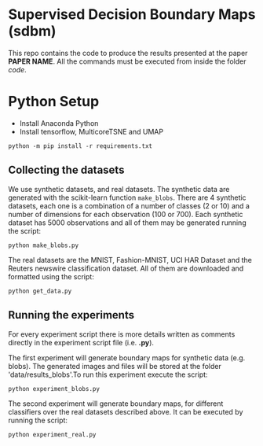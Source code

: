 # Supervised Decision Boundary Maps (sdbm)

This repo contains the code to produce the results presented at the paper **PAPER NAME**. All the commands must be executed from inside the folder *code*.

# Python Setup

- Install Anaconda Python
- Install tensorflow, MulticoreTSNE and UMAP

```
python -m pip install -r requirements.txt
```

## Collecting the datasets

We use synthetic datasets, and real datasets. The synthetic data are generated with the scikit-learn function `make_blobs`. There are 4 synthetic datasets, each one is a combination of a number of classes (2 or 10) and a number of dimensions for each observation (100 or 700). Each synthetic dataset has 5000 observations and all of them may be generated running the script:

```
python make_blobs.py
```

The real datasets are the MNIST, Fashion-MNIST, UCI HAR Dataset and the Reuters newswire classification dataset. All of them are downloaded and formatted using the script:

```
python get_data.py
```

## Running the experiments

For every experiment script there is more details written as comments directly in the experiment script file (i.e. **.py**).

The first experiment will generate boundary maps for synthetic data (e.g. blobs). The generated images and files will be stored at the folder 'data/results_blobs'.To run this experiment execute the script:

```
python experiment_blobs.py
```

The second experiment will generate boundary maps, for different classifiers over the real datasets described above. It can be executed by running the script:

```
python experiment_real.py
```
